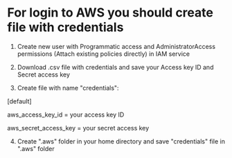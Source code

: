 # For login to AWS you should create file with credentials

1. Create new user with Programmatic access and AdministratorAccess permissions (Attach existing policies directly) in IAM service

2. Download .csv file with credentials and save your Access key ID and Secret access key

3. Create file with name "credentials":

[default]

aws_access_key_id = your access key ID

aws_secret_access_key = your secret access key

4. Create ".aws" folder in your home directory and save "credentials" file in ".aws" folder
